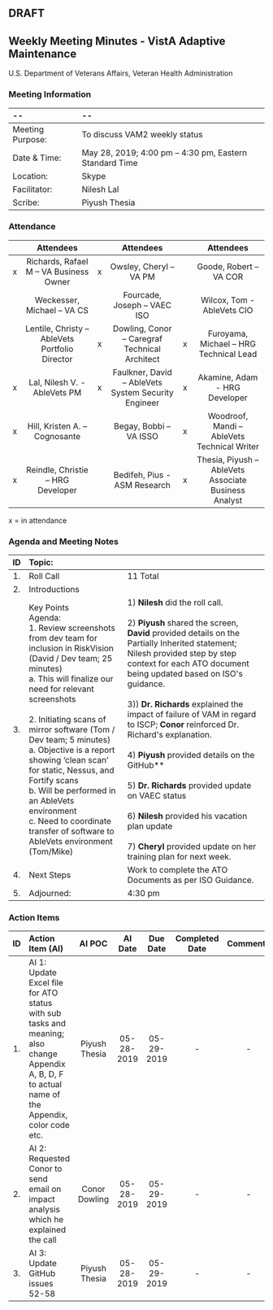 ## DRAFT

## Weekly Meeting Minutes  - VistA Adaptive Maintenance
U.S. Department of Veterans Affairs, Veteran Health Administration


### Meeting Information
| -- | -- |
|:---|:---|
| Meeting Purpose: | To discuss VAM2 weekly status  |
| Date & Time: | May 28, 2019; 4:00 pm – 4:30 pm, Eastern Standard Time |
| Location:	| Skype | 
| Facilitator:	| Nilesh Lal |
| Scribe: | Piyush Thesia |


### Attendance

|  | Attendees |  | Attendees	|  | Attendees |
|:---:|:---:|:---:|:---:|:---:|:---:|
| x | Richards, Rafael M – VA Business Owner | x | Owsley, Cheryl – VA PM |  | Goode, Robert – VA COR |
|   | Weckesser, Michael – VA CS |  | Fourcade, Joseph – VAEC ISO |  | Wilcox, Tom - AbleVets CIO | 
|  | Lentile, Christy – AbleVets Portfolio Director | x | Dowling, Conor – Caregraf Technical Architect | x | Furoyama, Michael – HRG Technical Lead | 
| x | Lal, Nilesh V. - AbleVets PM | x | Faulkner, David – AbleVets System Security Engineer | x | Akamine, Adam - HRG Developer |
| x | Hill, Kristen A. – Cognosante |  | Begay, Bobbi – VA ISSO  | x | Woodroof, Mandi – AbleVets Technical Writer |
| x | Reindle, Christie – HRG Developer |  | Bedifeh, Pius - ASM Research  | x | Thesia, Piyush – AbleVets Associate Business Analyst |

x = in attendance




### Agenda and Meeting Notes

| ID | Topic: |  |
|:---:|:---|:---|
| 1. | Roll Call | 11 Total |
| 2. | Introductions |  | 
| 3. | Key Points </br> Agenda: </br> 1.	Review screenshots from dev team for inclusion in RiskVision (David / Dev team; 25 minutes) </br> a.	This will finalize our need for relevant screenshots </br> </br> 2.	Initiating scans of mirror software  (Tom / Dev team;  5 minutes) </br> a.	Objective is a report showing ‘clean scan’ for static, Nessus, and Fortify scans </br> b.	Will be performed in an  AbleVets environment </br> c.	Need to coordinate transfer of software to AbleVets environment  (Tom/Mike) </br> | 1)	**Nilesh** did the roll call. </br> </br> 2)	**Piyush** shared the screen, **David** provided details on the Partially Inherited statement; Nilesh provided step by step context for each ATO document being updated based on ISO's guidance. </br> </br> 3)) **Dr. Richards** explained the impact of failure of VAM in regard to ISCP; **Conor** reinforced Dr. Richard's explanation. </br> </br> 4) **Piyush** provided details on the GitHub** </br> </br> 5) **Dr. Richards** provided update on VAEC status </br> </br> 6) **Nilesh** provided his vacation plan update </br> </br> 7) **Cheryl** provided update on her training plan for next week. | 
| 4. |	Next Steps | Work to complete the ATO Documents as per ISO Guidance. |
| 5. | Adjourned: | 4:30 pm |



### Action Items

| ID | Action Item (AI) | AI POC | AI Date | Due Date | Completed Date | Comments |
|:---:|:---|:---:|:---:|:---:|:---:|:---:|
| 1. | AI 1: Update Excel file for ATO status with sub tasks and meaning; also change Appendix A, B, D, F to actual name of the Appendix, color code etc. | Piyush Thesia | 05-28-2019 | 05-29-2019 | - | - | 
| 2. | AI 2: Requested Conor to send email on impact analysis which he explained the call | Conor Dowling | 05-28-2019 | 05-29-2019 | - | - | 
| 3. | AI 3: Update GitHub issues 52-58 | Piyush Thesia | 05-28-2019 | 05-29-2019 | - | - | 





